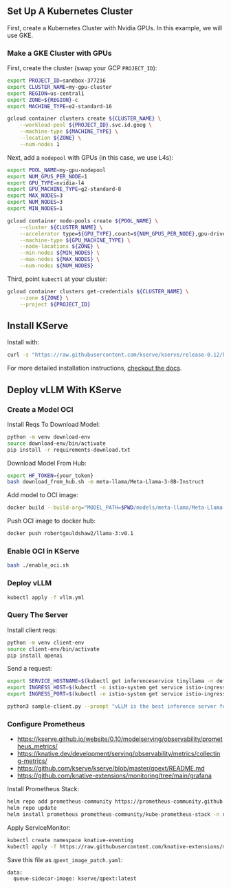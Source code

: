 ## Set Up A Kubernetes Cluster

First, create a Kubernetes Cluster with Nvidia GPUs. In this example, we will use GKE.

### Make a GKE Cluster with GPUs

First, create the cluster (swap your GCP `PROJECT_ID`):

```bash
export PROJECT_ID=sandbox-377216
export CLUSTER_NAME=my-gpu-cluster
export REGION=us-central1
export ZONE=${REGION}-c
export MACHINE_TYPE=e2-standard-16

gcloud container clusters create ${CLUSTER_NAME} \
    --workload-pool ${PROJECT_ID}.svc.id.goog \
    --machine-type ${MACHINE_TYPE} \
    --location ${ZONE} \
    --num-nodes 1
```

Next, add a `nodepool` with GPUs (in this case, we use L4s):

```bash
export POOL_NAME=my-gpu-nodepool
export NUM_GPUS_PER_NODE=1
export GPU_TYPE=nvidia-l4
export GPU_MACHINE_TYPE=g2-standard-8
export MAX_NODES=3
export NUM_NODES=3
export MIN_NODES=1

gcloud container node-pools create ${POOL_NAME} \
    --cluster ${CLUSTER_NAME} \
    --accelerator type=${GPU_TYPE},count=${NUM_GPUS_PER_NODE},gpu-driver-version=latest \
    --machine-type ${GPU_MACHINE_TYPE} \
    --node-locations ${ZONE} \
    --min-nodes ${MIN_NODES} \
    --max-nodes ${MAX_NODES} \
    --num-nodes ${NUM_NODES}
```

Third, point `kubectl` at your cluster:

```bash
gcloud container clusters get-credentials ${CLUSTER_NAME} \
    --zone ${ZONE} \
    --project ${PROJECT_ID}
```

## Install KServe

Install with:

```bash
curl -s "https://raw.githubusercontent.com/kserve/kserve/release-0.12/hack/quick_install.sh" | bash
```

For more detailed installation instructions, [checkout the docs](https://kserve.github.io/website/0.12/admin/serverless/serverless/).

## Deploy vLLM With KServe

### Create a Model OCI

Install Reqs To Download Model:
```bash
python -m venv download-env
source download-env/bin/activate
pip install -r requirements-download.txt
```

Download Model From Hub:
```bash
export HF_TOKEN={your_token}
bash download_from_hub.sh -m meta-llama/Meta-Llama-3-8B-Instruct
```

Add model to OCI image:
```bash
docker build --build-arg="MODEL_PATH=$PWD/models/meta-llama/Meta-Llama-3-8B-Instruct" -t robertgouldshaw2/llama-3:v0.1 .
```

Push OCI image to docker hub:
```bash
docker push robertgouldshaw2/llama-3:v0.1
```

### Enable OCI in KServe

```bash
bash ./enable_oci.sh
```

### Deploy vLLM

```bash
kubectl apply -f vllm.yml
```

### Query The Server

Install client reqs:
```bash
python -m venv client-env
source client-env/bin/activate
pip install openai
```

Send a request:

```bash
export SERVICE_HOSTNAME=$(kubectl get inferenceservice tinyllama -n default -o jsonpath='{.status.url}' | cut -d "/" -f 3)
export INGRESS_HOST=$(kubectl -n istio-system get service istio-ingressgateway -o jsonpath='{.status.loadBalancer.ingress[0].ip}')
export INGRESS_PORT=$(kubectl -n istio-system get service istio-ingressgateway -o jsonpath='{.spec.ports[?(@.name=="http2")].port}')

python3 sample-client.py --prompt "vLLM is the best inference server for LLMs because"
```

### Configure Prometheus

- https://kserve.github.io/website/0.10/modelserving/observability/prometheus_metrics/
- https://knative.dev/development/serving/observability/metrics/collecting-metrics/
- https://github.com/kserve/kserve/blob/master/qpext/README.md
- https://github.com/knative-extensions/monitoring/tree/main/grafana

Install Prometheus Stack:
```bash
helm repo add prometheus-community https://prometheus-community.github.io/helm-charts
helm repo update
helm install prometheus prometheus-community/kube-prometheus-stack -n default -f prom_values.yml
```

Apply ServiceMonitor:
```bash
kubectl create namespace knative-eventing
kubectl apply -f https://raw.githubusercontent.com/knative-extensions/monitoring/main/servicemonitor.yaml
```

Save this file as `qpext_image_patch.yaml`:
```bash
data:
  queue-sidecar-image: kserve/qpext:latest
```
